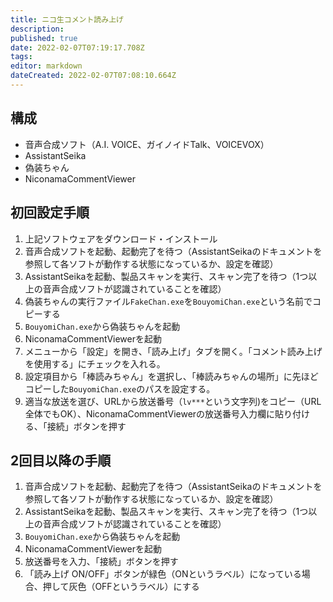 ```yaml
---
title: ニコ生コメント読み上げ
description: 
published: true
date: 2022-02-07T07:19:17.708Z
tags: 
editor: markdown
dateCreated: 2022-02-07T07:08:10.664Z
---
```


## 構成

- 音声合成ソフト（A.I. VOICE、ガイノイドTalk、VOICEVOX）
- AssistantSeika
- 偽装ちゃん
- NiconamaCommentViewer

## 初回設定手順

1. 上記ソフトウェアをダウンロード・インストール
2. 音声合成ソフトを起動、起動完了を待つ（AssistantSeikaのドキュメントを参照して各ソフトが動作する状態になっているか、設定を確認）
3. AssistantSeikaを起動、製品スキャンを実行、スキャン完了を待つ（1つ以上の音声合成ソフトが認識されていることを確認）
4. 偽装ちゃんの実行ファイル`FakeChan.exe`を`BouyomiChan.exe`という名前でコピーする
5. `BouyomiChan.exe`から偽装ちゃんを起動
6. NiconamaCommentViewerを起動
7. メニューから「設定」を開き、「読み上げ」タブを開く。「コメント読み上げを使用する」にチェックを入れる。
8. 設定項目から「棒読みちゃん」を選択し、「棒読みちゃんの場所」に先ほどコピーした`BouyomiChan.exe`のパスを設定する。
9. 適当な放送を選び、URLから放送番号（`lv***`という文字列)をコピー（URL全体でもOK）、NiconamaCommentViewerの放送番号入力欄に貼り付ける、「接続」ボタンを押す

## 2回目以降の手順

1. 音声合成ソフトを起動、起動完了を待つ（AssistantSeikaのドキュメントを参照して各ソフトが動作する状態になっているか、設定を確認）
2. AssistantSeikaを起動、製品スキャンを実行、スキャン完了を待つ（1つ以上の音声合成ソフトが認識されていることを確認）
3. `BouyomiChan.exe`から偽装ちゃんを起動
4. NiconamaCommentViewerを起動
5. 放送番号を入力、「接続」ボタンを押す
5. 「読み上げ ON/OFF」ボタンが緑色（ONというラベル）になっている場合、押して灰色（OFFというラベル）にする
